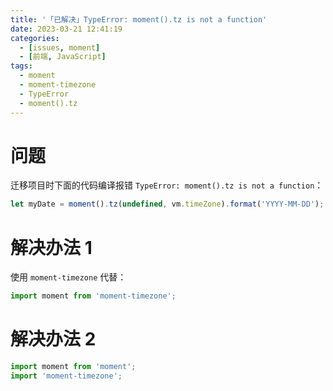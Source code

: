 ```yaml
---
title: '「已解决」TypeError: moment().tz is not a function'
date: 2023-03-21 12:41:19
categories:
  - [issues, moment]
  - [前端, JavaScript]
tags:
  - moment
  - moment-timezone
  - TypeError
  - moment().tz
---
```


# 问题

迁移项目时下面的代码编译报错 `TypeError: moment().tz is not a function`：

<ins class="adsbygoogle" style="display:block; text-align:center;"  data-ad-layout="in-article" data-ad-format="fluid" data-ad-client="ca-pub-7962287588031867" data-ad-slot="2542544532"></ins><script> (adsbygoogle = window.adsbygoogle || []).push({});</script>

```js
let myDate = moment().tz(undefined, vm.timeZone).format('YYYY-MM-DD');
```

# 解决办法 1

使用 `moment-timezone` 代替：

```js
import moment from 'moment-timezone';
```

# 解决办法 2

```js
import moment from 'moment';
import 'moment-timezone';
```

